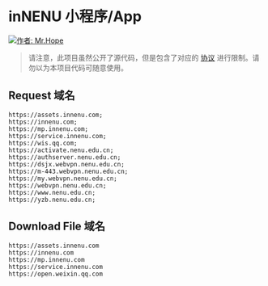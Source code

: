 # inNENU 小程序/App

[![作者: Mr.Hope](https://img.shields.io/badge/作者-Mr.Hope-blue.svg?style=for-the-badge)](https://mister-hope.com)

> 请注意，此项目虽然公开了源代码，但是包含了对应的 [协议](https://github.com/inNENU/inNENU/tree/main/LICENSE) 进行限制。请勿以为本项目代码可随意使用。

## Request 域名

```
https://assets.innenu.com;
https://innenu.com;
https://mp.innenu.com;
https://service.innenu.com;
https://wis.qq.com;
https://activate.nenu.edu.cn;
https://authserver.nenu.edu.cn;
https://dsjx.webvpn.nenu.edu.cn;
https://m-443.webvpn.nenu.edu.cn;
https://my.webvpn.nenu.edu.cn;
https://webvpn.nenu.edu.cn;
https://www.nenu.edu.cn;
https://yzb.nenu.edu.cn;
```

## Download File 域名

```
https://assets.innenu.com
https://innenu.com
https://mp.innenu.com
https://service.innenu.com
https://open.weixin.qq.com
```
